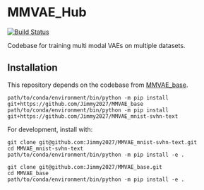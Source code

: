 # MMVAE_Hub
[![Build Status](https://travis-ci.com/Jimmy2027/MMVAE_mnist-svhn-text.svg?branch=main)](https://travis-ci.com/Jimmy2027/MMVAE_mnist-svhn-text)

Codebase for training multi modal VAEs on multiple datasets.

## Installation
This repository depends on the codebase from [MMVAE_base](https://github.com/Jimmy2027/MMVAE_base).
```
path/to/conda/environment/bin/python -m pip install git+https://github.com/Jimmy2027/MMVAE_base
path/to/conda/environment/bin/python -m pip install git+https://github.com/Jimmy2027/MMVAE_mnist-svhn-text
```

For development, install with: 
```
git clone git@github.com:Jimmy2027/MMVAE_mnist-svhn-text.git
cd MMVAE_mnist-svhn-text
path/to/conda/environment/bin/python -m pip install -e .

git clone git@github.com:Jimmy2027/MMVAE_base.git
cd MMVAE_base
path/to/conda/environment/bin/python -m pip install -e .
```